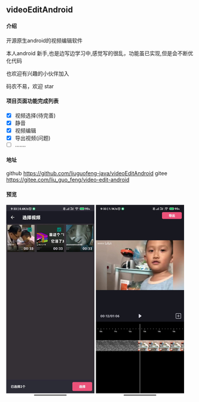 ## videoEditAndroid
#### 介绍
开源原生android的视频编辑软件

本人android 新手,也是边写边学习中,感觉写的很乱，功能虽已实现,但是会不断优化代码

也欢迎有兴趣的小伙伴加入

码农不易，欢迎 star

#### 项目页面功能完成列表

- [x] 视频选择(待完善)
- [x] 静音
- [x]  视频编辑
- [x]  导出视频(问题)
- [ ] .......

#### 地址
github https://github.com/liuguofeng-java/videoEditAndroid
gitee https://gitee.com/liu_guo_feng/video-edit-android

#### 预览

<img src="images/select_video.jpg" style="zoom:50%;" />

<img src="images/video_edit .jpg" style="zoom:50%;" />